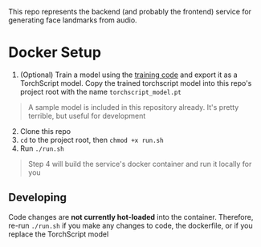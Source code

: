 This repo represents the backend (and probably the frontend) service for generating face landmarks from audio. 

# Docker Setup
1. (Optional) Train a model using the [training code](https://github.com/audiovtuber/Talking-Face-Landmarks-from-Speech) and export it as a TorchScript model. Copy the trained torchscript model into this repo's project root with the name `torchscript_model.pt`
> A sample model is included in this repository already. It's pretty terrible, but useful for development
2. Clone this repo
3. `cd` to the project root, then `chmod +x run.sh`
4. Run `./run.sh`
> Step 4 will build the service's docker container and run it locally for you

## Developing
Code changes are **not currently hot-loaded** into the container. Therefore, re-run `./run.sh` if you make any changes to code, the dockerfile, or if you replace the TorchScript model
